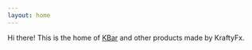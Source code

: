 ```yaml
---
layout: home
---
```

Hi there! This is the home of [KBar](http://aescripts.com/kbar) and other products made by KraftyFx.